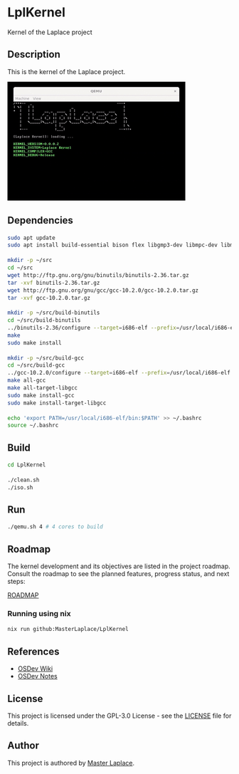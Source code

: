 # LplKernel

Kernel of the Laplace project

## Description

This is the kernel of the Laplace project.

![image](docs/image.gif)

## Dependencies

```sh
sudo apt update
sudo apt install build-essential bison flex libgmp3-dev libmpc-dev libmpfr-dev texinfo

mkdir -p ~/src
cd ~/src
wget http://ftp.gnu.org/gnu/binutils/binutils-2.36.tar.gz
tar -xvf binutils-2.36.tar.gz
wget http://ftp.gnu.org/gnu/gcc/gcc-10.2.0/gcc-10.2.0.tar.gz
tar -xvf gcc-10.2.0.tar.gz

mkdir -p ~/src/build-binutils
cd ~/src/build-binutils
../binutils-2.36/configure --target=i686-elf --prefix=/usr/local/i686-elf --disable-nls --disable-werror
make
sudo make install

mkdir -p ~/src/build-gcc
cd ~/src/build-gcc
../gcc-10.2.0/configure --target=i686-elf --prefix=/usr/local/i686-elf --disable-nls --enable-languages=c,c++ --without-headers
make all-gcc
make all-target-libgcc
sudo make install-gcc
sudo make install-target-libgcc

echo 'export PATH=/usr/local/i686-elf/bin:$PATH' >> ~/.bashrc
source ~/.bashrc
```

## Build

```sh
cd LplKernel

./clean.sh
./iso.sh
```

## Run

```sh
./qemu.sh 4 # 4 cores to build
```

## Roadmap

The kernel development and its objectives are listed in the project roadmap. Consult the roadmap to see the planned features, progress status, and next steps:

[ROADMAP](docs/ROADMAP.md)


### Running using nix

```sh
nix run github:MasterLaplace/LplKernel
```

## References

- [OSDev Wiki](https://wiki.osdev.org/Main_Page)
- [OSDev Notes](https://github.com/dreamportdev/Osdev-Notes/tree/master)

## License

This project is licensed under the GPL-3.0 License - see the [LICENSE](LICENSE) file for details.

## Author

This project is authored by [Master Laplace](https://github.com/MasterLaplace).
